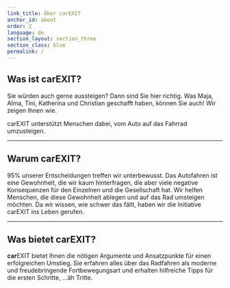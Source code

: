 ```yaml
---
link_title: Über carEXIT
anchor_id: about
order: 2
language: de
section_layout: section_three
section_class: blue
permalink: /
---
```


## Was ist **car**EXIT?
Sie würden auch gerne aussteigen? Dann sind Sie hier richtig. Was Maja, Alma, Tini, Katherina und Christian geschafft haben, können Sie auch! Wir zeigen Ihnen wie.

carEXIT unterstützt Menschen dabei, vom Auto auf das Fahrrad umzusteigen.

***

## Warum **car**EXIT?
95% unserer Entscheidungen treffen wir unterbewusst. Das Autofahren ist eine Gewohnheit, die wir kaum hinterfragen, die aber viele negative Konsequenzen für den Einzelnen und die Gesellschaft hat. Wir helfen Menschen, die diese Gewohnheit ablegen und auf das Rad umsteigen möchten. Da wir wissen, wie schwer das fällt, haben wir die Initiative carEXIT ins Leben gerufen.

***

## Was bietet **car**EXIT?
**car**EXIT bietet Ihnen die nötigen Argumente und Ansatzpunkte für einen erfolgreichen Umstieg. Sie erfahren alles über das Radfahren als moderne und freudebringende Fortbewegungsart und erhalten hilfreiche Tipps für die ersten Schritte, ...äh Tritte.

